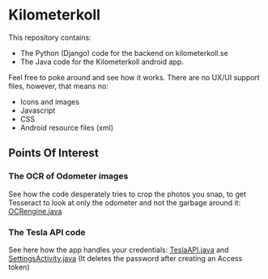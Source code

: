 # Kilometerkoll

This repository contains:
* The Python (Django) code for the backend on kilometerkoll.se
* The Java code for the Kilometerkoll android app.

Feel free to poke around and see how it works. There are no UX/UI support files, however, that means no:
- Icons and images
- Javascript
- CSS
- Android resource files (xml)

## Points Of Interest

### The OCR of Odometer images
See how the code desperately tries to crop the photos you snap, to get Tesseract to look at only the odometer and not the garbage around it: [OCRengine.java](./androidapp/app/src/main/java/se/linefeed/korjournal/OCREngine.java)
### The Tesla API code
See here how the app handles your credentials: [TeslaAPI.java](androidapp/app/src/main/java/se/linefeed/korjournal/api/TeslaAPI.java) and [SettingsActivity.java](androidapp/app/src/main/java/se/linefeed/korjournal/SettingsActivity.java) (It deletes the password after creating an Access token)